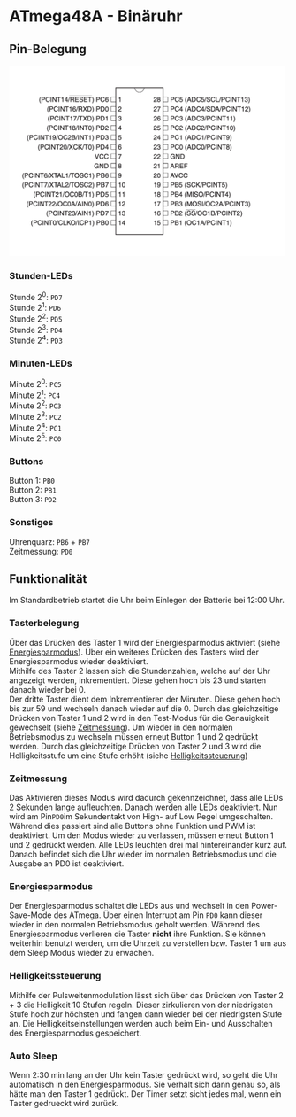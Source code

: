 # ATmega48A - Binäruhr

## Pin-Belegung
<img src="atmega_layout.png" width="500">

### Stunden-LEDs
Stunde 2<sup>0</sup>: `PD7`  
Stunde 2<sup>1</sup>: `PD6`  
Stunde 2<sup>2</sup>: `PD5`  
Stunde 2<sup>3</sup>: `PD4`  
Stunde 2<sup>4</sup>: `PD3`
### Minuten-LEDs
Minute 2<sup>0</sup>: `PC5`  
Minute 2<sup>1</sup>: `PC4`  
Minute 2<sup>2</sup>: `PC3`     
Minute 2<sup>3</sup>: `PC2`  
Minute 2<sup>4</sup>: `PC1`  
Minute 2<sup>5</sup>: `PC0`  
### Buttons  
Button 1: `PB0`  
Button 2: `PB1`  
Button 3: `PD2`
### Sonstiges
Uhrenquarz: `PB6` + `PB7`  
Zeitmessung: `PD0`

## Funktionalität
Im Standardbetrieb startet die Uhr beim Einlegen der Batterie bei 12:00 Uhr.
### Tasterbelegung
Über das Drücken des Taster 1 wird der Energiesparmodus aktiviert (siehe [Energiesparmodus](#Energiesparmodus)). Über ein weiteres Drücken des Tasters wird der Energiesparmodus wieder deaktiviert.  
Mithilfe des Taster 2 lassen sich die Stundenzahlen, welche auf der Uhr angezeigt werden, inkrementiert. Diese gehen hoch bis 23 und starten danach wieder bei 0.  
Der dritte Taster dient dem Inkrementieren der Minuten. Diese gehen hoch bis zur 59 und wechseln danach wieder auf die 0.
Durch das gleichzeitige Drücken von Taster 1 und 2 wird in den Test-Modus für die Genauigkeit gewechselt (siehe [Zeitmessung](#Zeitmessung)). Um wieder in den normalen Betriebsmodus zu wechseln müssen erneut Button 1 und 2 gedrückt werden.
Durch das gleichzeitige Drücken von Taster 2 und 3 wird die Helligkeitsstufe um eine Stufe erhöht (siehe [Helligkeitssteuerung](#Helligkeitssteuerung))
### Zeitmessung 
Das Aktivieren dieses Modus wird dadurch gekennzeichnet, dass alle LEDs 2 Sekunden lange aufleuchten. Danach werden alle LEDs deaktiviert. Nun wird am Pin`PD0`im Sekundentakt von High- auf Low Pegel umgeschalten. Während dies passiert sind alle Buttons ohne Funktion und PWM ist deaktiviert. Um den Modus wieder zu verlassen, müssen erneut Button 1 und 2 gedrückt werden. Alle LEDs leuchten drei mal hintereinander kurz auf. Danach befindet sich die Uhr wieder im normalen Betriebsmodus und die Ausgabe an PD0 ist deaktiviert.
### Energiesparmodus
Der Energiesparmodus schaltet die LEDs aus und wechselt in den Power-Save-Mode des ATmega. Über einen Interrupt am Pin `PD0` kann dieser wieder in den normalen Betriebsmodus geholt werden. Während des Energiesparmodus verlieren die Taster **nicht** ihre Funktion. Sie können weiterhin benutzt werden, um die Uhrzeit zu verstellen bzw. Taster 1 um aus dem Sleep Modus wieder zu erwachen.
### Helligkeitssteuerung
Mithilfe der Pulsweitenmodulation lässt sich über das Drücken von Taster 2 + 3 die Helligkeit 10 Stufen regeln. Dieser zirkulieren von der niedrigsten Stufe hoch zur höchsten und fangen dann wieder bei der niedrigsten Stufe an. Die Helligkeitseinstellungen werden auch beim Ein- und Ausschalten des Energiesparmodus gespeichert.
### Auto Sleep
Wenn 2:30 min lang an der Uhr kein Taster gedrückt wird, so geht die Uhr automatisch in den Energiesparmodus. Sie verhält sich dann genau so, als hätte man den Taster 1 gedrückt. Der Timer setzt sicht jedes mal, wenn ein Taster gedrueckt wird zurück.